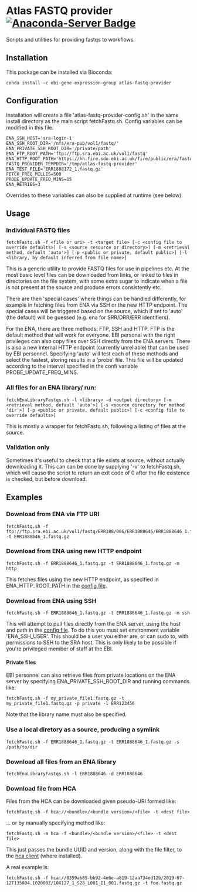 # Atlas FASTQ provider [![Anaconda-Server Badge](https://anaconda.org/ebi-gene-expression-group/atlas-fastq-provider/badges/installer/conda.svg)](https://anaconda.org/ebi-gene-expression-group/atlas-fastq-provider)

Scripts and utilities for providing fastqs to workflows.

## Installation

This package can be installed via Bioconda:

```
conda install -c ebi-gene-expression-group atlas-fastq-provider
```

## Configuration

Installation will create a file 'atlas-fastq-provider-config.sh' in the same install directory as the main script fetchFastq.sh. Config variables can be modified in this file.

```
ENA_SSH_HOST='sra-login-1'
ENA_SSH_ROOT_DIR='/nfs/era-pub/vol1/fastq/'
ENA_PRIVATE_SSH_ROOT_DIR='/private/path'
ENA_FTP_ROOT_PATH='ftp://ftp.sra.ebi.ac.uk/vol1/fastq'
ENA_HTTP_ROOT_PATH='https://hh.fire.sdo.ebi.ac.uk/fire/public/era/fastq'
FASTQ_PROVIDER_TEMPDIR='/tmp/atlas-fastq-provider'
ENA_TEST_FILE='ERR1888172_1.fastq.gz'
FETCH_FREQ_MILLIS=500
PROBE_UPDATE_FREQ_MINS=15
ENA_RETRIES=3
```

Overrides to these variables can also be supplied at runtime (see below).

## Usage

### Individual FASTQ files

```
fetchFastq.sh -f <file or uri> -t <target file> [-c <config file to override defaults>] [-s <source resource or directory>] [-m <retrieval method, default 'auto'>] [-p <public or private, default public>] [-l <library, by default inferred from file name>]
```

This is a generic utility to provide FASTQ files for use in pipelines etc. At the most basic level files can be downloaded from links, or linked to files in directories on the file system, with some extra sugar to indicate when a file is not present at the source and produce errors consistently etc.  

There are then 'special cases' where things can be handled differently, for example in fetching files from ENA via SSH or the new HTTP endpoint. The special cases will be triggered based on the source, which if set to 'auto' (the default) will be guessed (e.g. ena for SRR/DRR/ERR identifiers). 

For the ENA, there are three methods: FTP, SSH and HTTP. FTP is the default method that will work for everyone. EBI personal with the right privileges can also copy files over SSH directly from the ENA servers. There is also a new internal HTTP endpoint (currently unreliable) that can be used by EBI personnel. Specifying 'auto' will test each of these methods and select the fastest, storing results in a 'probe' file. This file will be updated according to the interval specified in the confi variable PROBE_UPDATE_FREQ_MINS.

### All files for an ENA library/ run:

```
fetchEnaLibraryFastqs.sh -l <library> -d <output directory> [-m <retrieval method, default 'auto'>] [-s <source directory for method 'dir'>] [-p <public or private, default public>] [-c <config file to override defaults>]
```

This is mostly a wrapper for fetchFastq.sh, following a listing of files at the source. 

### Validation only

Sometimes it's useful to check that a file exists at source, without actually downloading it. This can can be done by supplying '-v' to fetchFastq.sh, which will cause the script to return an exit code of 0 after the file existence is checked, but before download.

## Examples

### Download from ENA via FTP URI

```
fetchFastq.sh -f ftp://ftp.sra.ebi.ac.uk/vol1/fastq/ERR188/006/ERR1888646/ERR1888646_1.fastq.gz -t ERR1888646_1.fastq.gz
```

### Download from ENA using new HTTP endpoint

```
fetchFastq.sh -f ERR1888646_1.fastq.gz -t ERR1888646_1.fastq.gz -m http
```

This fetches files using the new HTTP endpoint, as specified in ENA_HTTP_ROOT_PATH in the [config file](atlas-fastq-provider-config.sh).

### Download from ENA using SSH

```
fetchFastq.sh -f ERR1888646_1.fastq.gz -t ERR1888646_1.fastq.gz -m ssh
```

This will attempt to pull files directly from the ENA server, using the host and path in the [config file](atlas-fastq-provider-config.sh). To do this you must set environment variable 'ENA_SSH_USER'. This should be a user you either are, or can sudo to, with permissions to SSH to the SRA host. This is only likely to be possible if you're privileged member of staff at the EBI.

#### Private files

EBI personnel can also retrieve files from private locations on the ENA server by specifying ENA_PRIVATE_SSH_ROOT_DIR and running commands like:

```
fetchFastq.sh -f my_private_file1.fastq.gz -t my_private_file1.fastq.gz -p private -l ERR123456
```

Note that the library name must also be specified.

### Use a local diretory as a source, producing a symlink

```
fetchFastq.sh -f ERR1888646_1.fastq.gz -t ERR1888646_1.fastq.gz -s /path/to/dir
```

### Download all files from an ENA library

```
fetchEnaLibraryFastqs.sh -l ERR1888646 -d ERR1888646
```

### Download file from HCA

Files from the HCA can be downloaded given pseudo-URI formed like:

```
fetchFastq.sh -f hca://<bundle>/<bundle version>/<file> -t <dest file>
```

... or by manually specifying method like:

```
fetchFastq.sh -m hca -f <bundle>/<bundle version>/<file> -t <dest file>
```

This just passes the bundle UUID and version, along with the file filter, to the [hca client](https://pypi.org/project/hca/) (where installed).

A real example is:

```
fetchFastq.sh -f hca://0359ab85-bb92-4e6e-a819-12aa734ed12b/2019-07-12T135804.102000Z/10X127_1_S28_L001_I1_001.fastq.gz -t foo.fastq.gz
```
